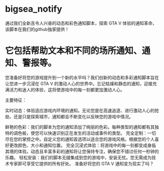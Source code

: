 # bigsea_notify
通过我们全新且令人兴奋的动态和彩色通知脚本，探索 GTA V 体验的通知革命，该脚本在我们的github独家提供！
# 它包括帮助文本和不同的场所通知、通知、警报等。
您准备好将您的游戏提升到一个新的水平吗？我们创新的动态和多彩通知脚本旨在让您进一步沉浸在 GTA V 的激动人心的世界中。忘记枯燥和静态的通知，迎接充满活力和迷人的体验，这将使游戏中的每一刻都更加激动人心。

主要特征：

实时动态：体验适应游戏内环境的通知。无论您是在高速追逐、进行激动人心的抢劫，还是只是探索城市，通知都会不断变化以反映您的游戏中情况。

鲜艳的色彩：我们的脚本为您的通知添加了绚丽的色彩。每种类型的通知都有其独特的调色板，使您可以快速识别正在发生的活动或事件的类型。
完全定制：一切尽在您的掌控之中。自定义您的通知首选项以适合您的游戏风格。根据您的个人喜好更改颜色、大小和通知位置。
完全沉浸式体验：将游戏中的每一刻都变成身临其境的体验。动态且丰富多彩的通知将让您保持专注，确保您不错过任何一秒钟的乐趣。
轻松安装：我们的脚本无缝集成到您的游戏中，安装无忧。您无需成为技术专家即可享受它提供的所有好处。
准备好将您的 GTA V 通知变为现实了吗？
